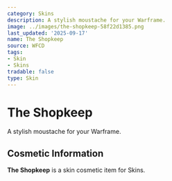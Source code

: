 ```yaml
---
category: Skins
description: A stylish moustache for your Warframe.
image: ../images/the-shopkeep-58f22d1385.png
last_updated: '2025-09-17'
name: The Shopkeep
source: WFCD
tags:
- Skin
- Skins
tradable: false
type: Skin
---
```


# The Shopkeep

A stylish moustache for your Warframe.

## Cosmetic Information

**The Shopkeep** is a skin cosmetic item for Skins.

